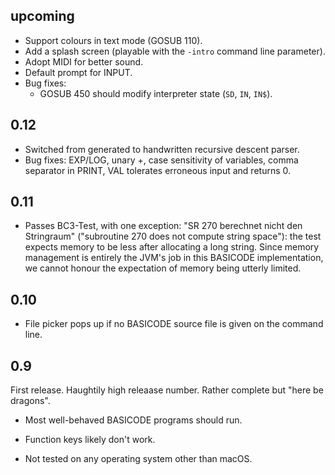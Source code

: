 ## upcoming

*   Support colours in text mode (GOSUB 110).
*   Add a splash screen (playable with the `-intro` command line parameter).
*   Adopt MIDI for better sound.
*   Default prompt for INPUT.
*   Bug fixes:
    *   GOSUB 450 should modify interpreter state (`SD`, `IN`, `IN$`).

## 0.12

*   Switched from generated to handwritten recursive descent parser.
*   Bug fixes: EXP/LOG, unary +, case sensitivity of variables, comma 
    separator in PRINT, VAL tolerates erroneous input and returns 0.

## 0.11

*   Passes BC3-Test, with one exception: "SR 270 berechnet nicht den
    Stringraum" ("subroutine 270 does not compute string space"): the test 
    expects memory to be less after allocating a long string. Since memory 
    management is entirely the JVM's job in this BASICODE implementation, we
    cannot honour the expectation of memory being utterly limited.

## 0.10

*   File picker pops up if no BASICODE source file is given on the command line.

## 0.9

First release. Haughtily high releaase number. Rather complete but "here be 
dragons".

*   Most well-behaved BASICODE programs should run.

*   Function keys likely don't work.

*   Not tested on any operating system other than macOS.
